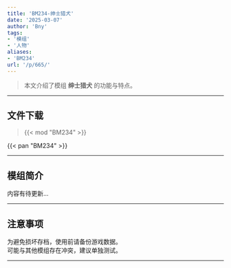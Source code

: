 ```yaml
---
title: 'BM234-绅士猎犬'
date: '2025-03-07'
author: 'Bny'
tags:
- '模组'
- '人物'
aliases:
- 'BM234'
url: '/p/665/'
---
```


> 本文介绍了模组 **绅士猎犬** 的功能与特点。

---

## 文件下载  

> {{< mod "BM234" >}}  

{{< pan "BM234" >}}  

---

## 模组简介

>  
内容有待更新...  

---

## 注意事项

>  
为避免损坏存档，使用前请备份游戏数据。  
可能与其他模组存在冲突，建议单独测试。  

---

